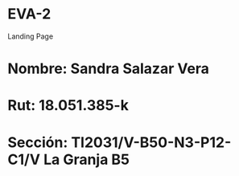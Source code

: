 # EVA-2
Landing Page

# Nombre: Sandra Salazar Vera
# Rut: 18.051.385-k
# Sección: TI2031/V-B50-N3-P12-C1/V La Granja B5